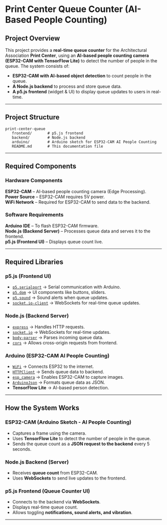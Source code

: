 # Print Center Queue Counter (AI-Based People Counting)

## Project Overview
This project provides a **real-time queue counter** for the Architectural Association **Print Center**, using an **AI-based people counting camera (ESP32-CAM with TensorFlow Lite)** to detect the number of people in the queue. The system consists of:
- **ESP32-CAM with AI-based object detection** to count people in the queue.
- **A Node.js backend** to process and store queue data.
- **A p5.js frontend** (widget & UI) to display queue updates to users in real-time.

---

## Project Structure
```
print-center-queue
   frontend/       # p5.js frontend
   backend/        # Node.js backend
   arduino/        # Arduino sketch for ESP32-CAM AI People Counting
   README.md       # This documentation file
```

---

## Required Components
### **Hardware Components**
  **ESP32-CAM** – AI-based people counting camera (Edge Processing).  
  **Power Source** – ESP32-CAM requires 5V power.  
  **WiFi Network** – Required for ESP32-CAM to send data to the backend.  

### **Software Requirements**
  **Arduino IDE** – To flash ESP32-CAM firmware.  
  **Node.js (Backend Server)** – Processes queue data and serves it to the frontend.  
  **p5.js (Frontend UI)** – Displays queue count live.  

---

## Required Libraries

### **p5.js (Frontend UI)**
- [`p5.serialport`](https://github.com/p5-serial/p5.serialport) → Serial communication with Arduino.
- [`p5.dom`](https://p5js.org/reference/#/libraries/p5.dom) → UI components like buttons, sliders.
- [`p5.sound`](https://p5js.org/reference/#/libraries/p5.sound) → Sound alerts when queue updates.
- [`socket.io-client`](https://socket.io/docs/v4/client-api/) → WebSockets for real-time queue updates.

### **Node.js (Backend Server)**
- [`express`](https://www.npmjs.com/package/express) → Handles HTTP requests.
- [`socket.io`](https://www.npmjs.com/package/socket.io) → WebSockets for real-time updates.
- [`body-parser`](https://www.npmjs.com/package/body-parser) → Parses incoming queue data.
- [`cors`](https://www.npmjs.com/package/cors) → Allows cross-origin requests from frontend.

### **Arduino (ESP32-CAM AI People Counting)**
- [`WiFi`](https://www.arduino.cc/en/Reference/WiFi) → Connects ESP32 to the internet.
- [`HTTPClient`](https://www.arduino.cc/reference/en/libraries/httpclient/) → Sends queue data to backend.
- [`esp_camera`](https://github.com/espressif/esp32-camera) → Enables ESP32-CAM to capture images.
- [`ArduinoJson`](https://arduinojson.org/) → Formats queue data as JSON.
- **TensorFlow Lite** → AI-based person detection.

---

## How the System Works

### **ESP32-CAM (Arduino Sketch - AI People Counting)**
- Captures a frame using the camera.
- Uses **TensorFlow Lite** to detect the number of people in the queue.
- Sends the queue count as a **JSON request to the backend** every 5 seconds.

### **Node.js Backend (Server)**
- Receives **queue count** from ESP32-CAM.
- Uses **WebSockets** to send live updates to the frontend.

### **p5.js Frontend (Queue Counter UI)**
- Connects to the backend via **WebSockets**.
- Displays real-time queue count.
- Allows toggling **notifications, sound alerts, and vibration**.

---
